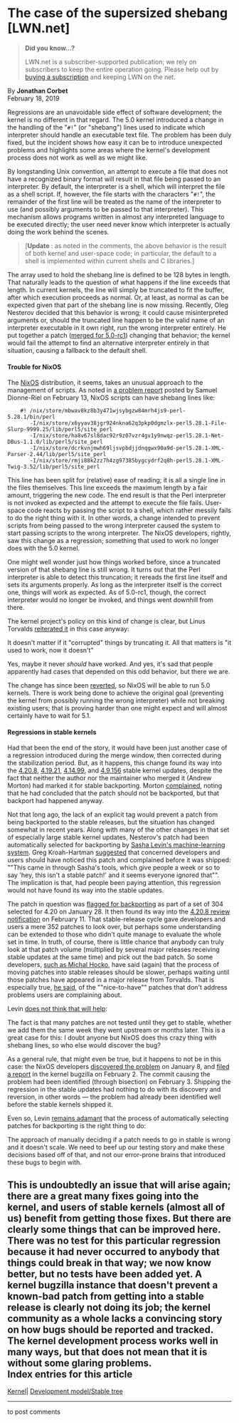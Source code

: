 # The case of the supersized shebang [LWN.net]

> **Did you know...?**
> 
> LWN.net is a subscriber-supported publication; we rely on subscribers to keep the entire operation going. Please help out by [buying a subscription](/Promo/nst-nag4/subscribe) and keeping LWN on the net. 

By **Jonathan Corbet**  
February 18, 2019 

Regressions are an unavoidable side effect of software development; the kernel is no different in that regard. The 5.0 kernel introduced a change in the handling of the "`#!`" (or "shebang") lines used to indicate which interpreter should handle an executable text file. The problem has been duly fixed, but the incident shows how easy it can be to introduce unexpected problems and highlights some areas where the kernel's development process does not work as well as we might like. 

By longstanding Unix convention, an attempt to execute a file that does not have a recognized binary format will result in that file being passed to an interpreter. By default, the interpreter is a shell, which will interpret the file as a shell script. If, however, the file starts with the characters "`#!`", the remainder of the first line will be treated as the name of the interpreter to use (and possibly arguments to be passed to that interpreter). This mechanism allows programs written in almost any interpreted language to be executed directly; the user need never know which interpreter is actually doing the work behind the scenes. 

> [**Update** : as noted in the comments, the above behavior is the result of both kernel and user-space code; in particular, the default to a shell is implemented within current shells and C libraries.] 

The array used to hold the shebang line is defined to be 128 bytes in length. That naturally leads to the question of what happens if the line exceeds that length. In current kernels, the line will simply be truncated to fit the buffer, after which execution proceeds as normal. Or, at least, as normal as can be expected given that part of the shebang line is now missing. Recently, Oleg Nesterov decided that this behavior is wrong; it could cause misinterpreted arguments or, should the truncated line happen to be the valid name of an interpreter executable in it own right, run the wrong interpreter entirely. He put together a patch ([merged for 5.0-rc1](https://git.kernel.org/linus/8099b047ecc4)) changing that behavior; the kernel would fail the attempt to find an alternative interpreter entirely in that situation, causing a fallback to the default shell. 

#### Trouble for NixOS

The [NixOS](https://nixos.org/) distribution, it seems, takes an unusual approach to the management of scripts. As noted in [a problem report](/ml/linux-kernel/CAN1fySViLgrLAHHfTHMef-Bkh73kUHKP-ava6TbgALeSE4LfFw@mail.gmail.com/) posted by Samuel Dionne-Riel on February 13, NixOS scripts can have shebang lines like: 
    
    
        #! /nix/store/mbwav8kz8b3y471wjsybgzw84mrh4js9-perl-5.28.1/bin/perl
           -I/nix/store/x6yyav38jgr924nkna62q3pkp0dgmzlx-perl5.28.1-File-Slurp-9999.25/lib/perl5/site_perl
           -I/nix/store/ha8v67sl8dac92r9z07vzr4gv1y9nwqz-perl5.28.1-Net-DBus-1.1.0/lib/perl5/site_perl
           -I/nix/store/dcrkvnjmwh69ljsvpbdjjdnqgwx90a9d-perl5.28.1-XML-Parser-2.44/lib/perl5/site_perl
           -I/nix/store/rmji88k2zz7h4zg97385bygcydrf2q8h-perl5.28.1-XML-Twig-3.52/lib/perl5/site_perl
    

This line has been split for (relative) ease of reading; it is all a single line in the files themselves. This line exceeds the maximum length by a fair amount, triggering the new code. The end result is that the Perl interpreter is not invoked as expected and the attempt to execute the file fails. User-space code reacts by passing the script to a shell, which rather messily fails to do the right thing with it. In other words, a change intended to prevent scripts from being passed to the wrong interpreter caused the system to start passing scripts to the wrong interpreter. The NixOS developers, rightly, saw this change as a regression; something that used to work no longer does with the 5.0 kernel. 

One might well wonder just how things worked before, since a truncated version of that shebang line is still wrong. It turns out that the Perl interpreter is able to detect this truncation; it rereads the first line itself and sets its arguments properly. As long as the interpreter itself is the correct one, things will work as expected. As of 5.0-rc1, though, the correct interpreter would no longer be invoked, and things went downhill from there. 

The kernel project's policy on this kind of change is clear, but Linus Torvalds [reiterated it](/ml/linux-kernel/CAHk-=wjtH5ombebghG-SDNGppJF4a5bZAUqndtZ3tauWjgw5_w@mail.gmail.com/) in this case anyway: 

It doesn't matter if it "corrupted" things by truncating it. All that matters is "it used to work, now it doesn't" 

Yes, maybe it never *should* have worked. And yes, it's sad that people apparently had cases that depended on this odd behavior, but there we are. 

The change has since been [reverted](https://git.kernel.org/linus/cb5b020a8d), so NixOS will be able to run 5.0 kernels. There is work being done to achieve the original goal (preventing the kernel from possibly running the wrong interpreter) while not breaking existing users; that is proving harder than one might expect and will almost certainly have to wait for 5.1. 

#### Regressions in stable kernels

Had that been the end of the story, it would have been just another case of a regression introduced during the merge window, then corrected during the stabilization period. But, as it happens, this change found its way into the [4.20.8](/Articles/779597/), [4.19.21](/Articles/779599/), [4.14.99](/Articles/779600/), and [4.9.156](/Articles/779601/) stable kernel updates, despite the fact that neither the author nor the maintainer who merged it (Andrew Morton) had marked it for stable backporting. Morton [complained](/ml/linux-kernel/20190214122027.c0df36282d65dc9979248117@linux-foundation.org/), noting that he had concluded that the patch should not be backported, but that backport had happened anyway. 

Not that long ago, the lack of an explicit tag would prevent a patch from being backported to the stable releases, but the situation has changed somewhat in recent years. Along with many of the other changes in that set of especially large stable kernel updates, Nesterov's patch had been automatically selected for backporting by [Sasha Levin's machine-learning system](/Articles/764647/). Greg Kroah-Hartman [suggested](/ml/linux-kernel/20190215070022.GD14473@kroah.com/) that concerned developers and users should have noticed this patch and complained before it was shipped: ""This came in through Sasha's tools, which give people a week or so to say 'hey, this isn't a stable patch!' and it seems everyone ignored that"". The implication is that, had people been paying attention, this regression would not have found its way into the stable updates. 

The patch in question was [flagged for backporting](/ml/linux-kernel/20190128154341.47195-301-sashal@kernel.org) as part of a set of 304 selected for 4.20 on January 28. It then found its way into the [4.20.8 review notification](/ml/linux-kernel/20190211141846.543045703@linuxfoundation.org) on February 11. That stable-release cycle gave developers and users a mere 352 patches to look over, but perhaps some understanding can be extended to those who didn't quite manage to evaluate the whole set in time. In truth, of course, there is little chance that anybody can truly look at that patch volume (multiplied by several major releases receiving stable updates at the same time) and pick out the bad patch. So some developers, [such as Michal Hocko](/ml/linux-kernel/20190215091000.GT4525@dhcp22.suse.cz/), have said (again) that the process of moving patches into stable releases should be slower, perhaps waiting until those patches have appeared in a major release from Torvalds. That is especially true, [he said](/ml/linux-kernel/20190218125603.GO4525@dhcp22.suse.cz/), of the ""nice-to-have"" patches that don't address problems users are complaining about. 

Levin [does not think that will help](/ml/linux-kernel/20190215151912.GA10616@sasha-vm/): 

The fact is that many patches are not tested until they get to stable, whether we add them the same week they went upstream or months later. This is a great case for this: I doubt anyone but NixOS does this crazy thing with shebang lines, so who else would discover the bug? 

As a general rule, that might even be true, but it happens to not be in this case: the NixOS developers [discovered the problem](https://github.com/NixOS/nixpkgs/issues/53672) on January 8, and [filed a report](https://bugzilla.kernel.org/show_bug.cgi?id=202497) in the kernel bugzilla on February 2. The commit causing the problem had been identified (through bisection) on February 3. Shipping the regression in the stable updates had nothing to do with its discovery and reversion, in other words — the problem had already been identified well before the stable kernels shipped it. 

Even so, Levin [remains adamant](/ml/linux-kernel/20190215180026.GB10616@sasha-vm/) that the process of automatically selecting patches for backporting is the right thing to do: 

The approach of manually deciding if a patch needs to go in stable is wrong and it doesn't scale. We need to beef up our testing story and make these decisions based off of that, and not our error-prone brains that introduced these bugs to begin with. 

This is undoubtedly an issue that will arise again; there are a great many fixes going into the kernel, and users of stable kernels (almost all of us) benefit from getting those fixes. But there are clearly some things that can be improved here. There was no test for this particular regression because it had never occurred to anybody that things could break in that way; we now know better, but no tests have been added yet. A kernel bugzilla instance that doesn't prevent a known-bad patch from getting into a stable release is clearly not doing its job; the kernel community as a whole lacks a convincing story on how bugs should be reported and tracked. The kernel development process works well in many ways, but that does not mean that it is without some glaring problems.  
Index entries for this article  
---  
[Kernel](/Kernel/Index)| [Development model/Stable tree](/Kernel/Index#Development_model-Stable_tree)  
  


* * *

to post comments 
